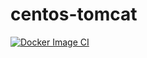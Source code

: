 # centos-tomcat

[![Docker Image CI](https://github.com/buluma/centos-tomcat/actions/workflows/build.yml/badge.svg)](https://github.com/buluma/centos-tomcat/actions/workflows/build.yml)
